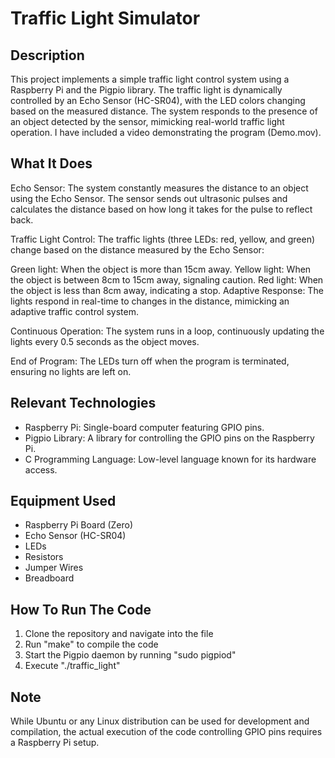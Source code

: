 # Traffic Light Simulator

## Description
This project implements a simple traffic light control system using a Raspberry Pi and the Pigpio library. The traffic light is dynamically controlled by an Echo Sensor (HC-SR04), with the LED colors changing based on the measured distance. The system responds to the presence of an object detected by the sensor, mimicking real-world traffic light operation. I have included a video demonstrating the program (Demo.mov).

## What It Does
Echo Sensor: The system constantly measures the distance to an object using the Echo Sensor. The sensor sends out ultrasonic pulses and calculates the distance based on how long it takes for the pulse to reflect back.

Traffic Light Control: The traffic lights (three LEDs: red, yellow, and green) change based on the distance measured by the Echo Sensor:

Green light: When the object is more than 15cm away.
Yellow light: When the object is between 8cm to 15cm away, signaling caution.
Red light: When the object is less than 8cm away, indicating a stop.
Adaptive Response: The lights respond in real-time to changes in the distance, mimicking an adaptive traffic control system.

Continuous Operation: The system runs in a loop, continuously updating the lights every 0.5 seconds as the object moves.

End of Program: The LEDs turn off when the program is terminated, ensuring no lights are left on.

## Relevant Technologies
- Raspberry Pi: Single-board computer featuring GPIO pins. 
- Pigpio Library: A library for controlling the GPIO pins on the Raspberry Pi.
- C Programming Language: Low-level language known for its hardware access.

## Equipment Used
- Raspberry Pi Board (Zero)
- Echo Sensor (HC-SR04)
- LEDs
- Resistors
- Jumper Wires
- Breadboard

## How To Run The Code
1. Clone the repository and navigate into the file
2. Run "make" to compile the code
3. Start the Pigpio daemon by running "sudo pigpiod"
4. Execute "./traffic_light"

## Note
While Ubuntu or any Linux distribution can be used for development and compilation, the actual execution of the code controlling GPIO pins requires a Raspberry Pi setup.
